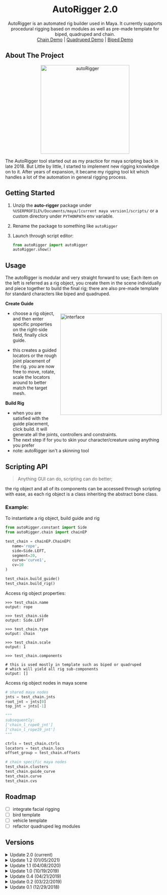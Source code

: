 <div align="center">
<h1 align="center">AutoRigger 2.0</h1>

  <p align="center">
    AutoRigger is an automated rig builder used in Maya. It currently supports procedural
rigging based on modules as well as pre-made template for biped, quadruped and chain.
    <br />
    <a href="https://youtu.be/893BSzy3lCs">Chain Demo</a>
    |
    <a href="https://youtu.be/GT15B_x8R9w">Quadruped Demo</a>
    |
    <a href="https://youtu.be/tMrX3lT2Iy8">Biped Demo</a>
  </p>
</div>


## About The Project

<center>
<img align="center" src="https://i.imgur.com/9E5V0Rn.png" alt="autoRigger" height="280px"/>
</center>

The AutoRigger tool started out as my practice for maya scripting back in late 2018. 
But Little by little,
I started to implement new rigging knowledge on to it. After years
of expansion, it became my rigging tool kit which handles a lot of the automation
in general rigging process.

## Getting Started

1. Unzip the **auto-rigger** package under
`%USERPROFILE%/Documents/maya/[current maya version]/scripts/`
or a custom directory under `PYTHONPATH` env variable. 

2. Rename the package to something like `autoRigger`

3. Launch through script editor:
    ```python
    from autoRigger import autoRigger
    autoRigger.show()
    ```

## Usage

The autoRigger is modular and very straight forward to use; Each item on the left is referred as a rig object, you create them in the scene
individually and piece together to build the final rig; there are also
pre-made template for standard characters like biped and quadruped.

**Create Guide**
<img align="right" src="https://i.imgur.com/Gi6GMUT.png" alt="interface" height="320px" style="margin: 40px 10px"/>

- choose a rig object, and then enter specific properties on the right-side field, finally click guide.

- this creates a guided locators or the rough joint placement of the rig.
you are now free to move, rotate, scale the locators around to better match the
target mesh.

**Build Rig**

- when you are satisfied with the guide placement, click build. it will
generate all the joints, controllers and constraints. 
- The next step if for you to skin your character/creature using anything you
prefer 
- note: autoRigger isn't a skinning tool

## Scripting API

>Anything GUI can do, scripting can do better;

the rig object and all of its components can be accessed through scripting 
with ease, as each rig object is a class inheriting the abstract bone class.

### Example:
To instantiate a rig object, build guide and rig
```python
from autoRigger.constant import Side
from autoRigger.chain import chainEP

test_chain = chainEP.ChainEP(
   name='rope',
   side=Side.LEFT,
   segment=20,
   curve='curve1',
   cv=10
)

test_chain.build_guide()
test_chain.build_rig()
```

Access rig object properties:

```
>>> test_chain.name
output: rope
```

```
>>> test_chain.side
output: Side.LEFT
```

```
>>> test_chain.type
output: chain
```

```
>>> test_chain.scale
output: 1
```
```
>>> test_chain.components

# this is used mostly in template such as biped or quadruped
# which will yield all rig sub-components
output: []
```

Access rig object nodes in maya scene

```python
# shared maya nodes
jnts = test_chain.jnts
root_jnt = jnts[0]
top_jnt = jnts[-1]

"""
subsequently:
['chain_l_rope0_jnt']
['chain_l_rope19_jnt']
"""

ctrls = test_chain.ctrls
locators = test_chain.locs
offset_group = test_chain.offsets

# chain specific maya nodes
test_chain.clusters
test_chain.guide_curve
test_chain.curve
test_chain.cvs
```


## Roadmap

- [ ] integrate facial rigging
- [ ] bird template
- [ ] vehicle template
- [ ] refactor quadruped leg modules

## Versions
<details>
  <summary>Update 2.0 (current)</summary>
    <ul>
      <li>rig object abstraction</li>
      <li>added chain modular rigging package</li>
      <li>added dynamic property widget</li>
    </ul>
</details>

<details>
  <summary>Update 1.2 (01/05/2021)</summary>
    <ul>
      <li>PEP8 code re-formatting</li>
      <li>updated naming convention</li>
      <li>updated user-interface</li>
    </ul>
</details>

<details>
  <summary>Update 1.1 (04/08/2020)</summary>
    <ul>
      <li>added quadruped template rigging</li>
      <li>added biped template rigging</li>
    </ul>
</details>

<details>
  <summary>Update 1.0 (10/19/2019)</summary>
    <ul>
      <li>re-built autoRigger as a modular rig system</li>
      <li>updated user-interface</li>
    </ul>
</details>

<details>
  <summary>Update 0.4 (04/21/2019)</summary>
    <ul>
      <li>integrated body and face rigging</li>
      <li>added face picker</li>
    </ul>
</details>

<details>
  <summary>Update 0.2 (03/22/2019)</summary>
    <ul>
      <li>added FK/IK to limb</li>
      <li>added flexible spine control</li>
    </ul>
</details>

<details>
  <summary>Update 0.1 (12/29/2018)</summary>
    <ul>
      <li>initial release of the autoRigger tool</li>
      <li>included one-click rig building</li>
      <li>included default skin binding</li>
    </ul>
</details>
